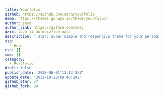 ```yaml
---
title: Yourfolio
github: https://github.com/serg/yourfolio
demo: https://themes.gohugo.io/theme/yourfolio/
author: serg
author_link: https://github.com/serg
date: 2023-11-30T09:27:09.022Z
description: ':star: Super simple and responsive theme for your personal website on Hugo'
ssg:
  - Hugo
css: []
cms: []
category:
  - Portfolio
draft: false
publish_date: '2018-06-01T13:13:55Z'
update_date: '2021-10-28T09:48:24Z'
github_star: 37
github_fork: 24
---
```

